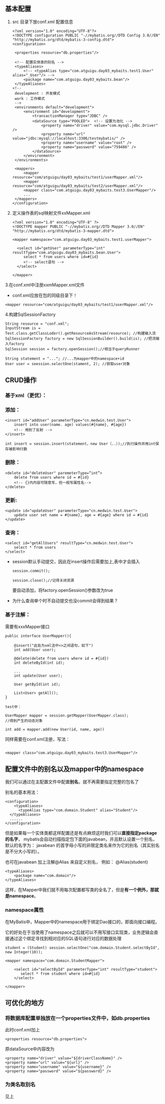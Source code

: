 ## 基本配置

1. src 目录下放conf.xml 配置信息

   ```
   <?xml version="1.0" encoding="UTF-8"?>
   <!DOCTYPE configuration PUBLIC "-//mybatis.org//DTD Config 3.0//EN" "http://mybatis.org/dtd/mybatis-3-config.dtd">
   <configuration>
   
   	<properties resource="db.properties"/>
   	
   	<!-- 配置实体类的别名 -->
   	<typeAliases>
   		<!-- <typeAlias type="com.atguigu.day03_mybaits.test1.User" alias="_User"/> -->
   		<package name="com.atguigu.day03_mybaits.bean"/>
   	</typeAliases>
   <!-- 
   	development : 开发模式
   	work : 工作模式
    -->
   	<environments default="development">
   		<environment id="development">
   			<transactionManager type="JDBC" />
   			<dataSource type="POOLED">  <!-- 设置为池化 -->
   				<property name="driver" value="com.mysql.jdbc.Driver" />
   				<property name="url" value="jdbc:mysql://localhost:3306/testmybatis/" />
   				<property name="username" value="root" />
   				<property name="password" value="759486" />
   			</dataSource>
   		</environment>
   	</environments>
   	
   	<mappers>
   		<mapper resource="com/atguigu/day03_mybaits/test1/userMapper.xml"/>
   		<mapper resource="com/atguigu/day03_mybaits/test2/userMapper.xml"/>
   		<mapper class="com.atguigu.day03_mybaits.test3.UserMapper"/>
   		...
   	</mappers>
   </configuration>
   
   ```

   

2. 定义操作表的sql映射文件xxMapper.xml

   ```
   <?xml version="1.0" encoding="UTF-8" ?>
   <!DOCTYPE mapper PUBLIC "-//mybatis.org//DTD Mapper 3.0//EN" 
   "http://mybatis.org/dtd/mybatis-3-mapper.dtd">
   
   <mapper namespace="com.atguigu.day03_mybaits.test1.userMapper">
   
   	 <select id="getUser" parameterType="int" resultType="com.atguigu.day03_mybaits.bean.User">
   	 	select * from users where id=#{id}
   	 	<!-- select语句 -->
   	 </select>
   	 
   </mapper>
   ```



3.在conf.xml中注册xxmMapper.xml文件

- conf.xml应放在包的同级目录下！

```
<mapper resource="com/atguigu/day03_mybaits/test1/userMapper.xml"/>
```

4.构建SqlSessionFactory

```
String resource = "conf.xml";
InputStream is = Test.class.getClassLoder().getResourceAsStream(resource); //构建输入流
SqlSessionFactory factory = new SqlSessionBuilder().build(is); //把流输入factory 
SqlSession session = factory.openSession();//相当于queryRunner

String statement = "..."; //...为mapper中的namespace+id
User user = seession.selectOne(stament, 2); //获取user对象
```

## CRUD操作

### 基于xml（更优）：

### 添加：

```
<insert id="addUser" parameterType="cn.medwin.test.User">
	insert into user(name. age) values(#{name}, #{age})
	<!-- 用到了反射 -->
</insert>
```

```
int insert = session.insert(statement，new User（..）);//执行操作并用int保存被影响行数
```



### 删除：

```
<delete id="deleteUser" paremeterType=“int”>
	delete from users where id = #{id}
	<!-- {}内内容可随意写，但一般写属性名-->
</delete>
```

### 更新:

```
<update id="updateUser" parameterType="cn.medwin.test.User">
	update user set name = #{name}, age = #{age} where id = #{id}
</update>
```

### 查询：

```
<select id="getAllUsers" resultType="cn.medwin.test.User">
	select * from users
</select>
```

- session默认手动提交，因此在insert操作后需要加上,表中才会插入

  ```
  session.commit();
  
  session.close();//记得关闭资源
  ```

  要自动添加，将factory.openSession()参数改为true

- 为什么查询单个时不自动提交也没commit会得到结果？

### 基于注解：

需要有xxxMapper接口

```
public interface UserMapper(){

	@insert("此处为xml法中<>之间语句，如下")
    int add(User user);
    
    @delete(delete from users where id = #{id})
    int deleteById(int id);
    
    ...
    int update(User user);
    
    User getById(int id);
    
    List<User> getAll();
}
```

```
test中：

UserMapper mapper = session.getMapper(UserMapper.class);
//得到产生的动态对象

int add = mapper.add(new User(id, name, age))
```

同样需要在conf.xml注册，写法：

```

<mapper class="com.atguigu.day03_mybaits.test3.UserMapper"/>
```



## 配置文件中的别名以及mapper中的namespace

我们可以通过在主配置文件中配置**别名**，就不再需要指定完整的包名了 

别名的基本用法： 

```
<configuration>  
    <typeAliases>  
      <typeAlias type="com.domain.Student" alias="Student"/>  
  </typeAliases>  
  ......  
</configuration>  
```

但是如果每一个实体类都这样配置还是有点麻烦这时我们可以**直接指定package的名字**， mybatis会自动扫描指定包下面的javabean，并且默认设置一个别名，默认的名字为： javabean 的首字母小写的非限定类名来作为它的别名（其实别名是不分大小写的）。

也可在javabean 加上注解@Alias 来自定义别名， 例如： @Alias(student) 

```
<typeAliases>  
    <package name="com.domain"/>  
</typeAliases>  
```

这样，在Mapper中我们就不用每次配置都写类的全名了，但是**有一个例外，那就是namespace**。 

### namespace属性

在MyBatis中，Mapper中的namespace用于绑定Dao接口的，即面向接口编程。

它的好处在于当使用了namespace之后就可以不用写接口实现类，业务逻辑会直接通过这个绑定寻找到相对应的SQL语句进行对应的数据处理

```
student = (Student) session.selectOne("com.domain.Student.selectById", new Integer(10));  
```

```
<mapper namespace="com.domain.StudentMapper">    
  
    <select id="selectById" parameterType="int" resultType="student">    
       select * from student where id=#{id}    
    </select>  
       
</mapper>    
```

## 可优化的地方

### 将数据库配置单独放在一个properties文件中，如db.properties

此时conf.xml加上

```
<properties resource="db.properties">
```

原dataSource中内容改为

```
<property name="driver" value="${driverClassName}" />
<property name="url" value="${url}" />
<property name="username" value="${username}" />
<property name="password" value="${password}" />
```

### 为类名取别名 

见上